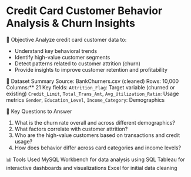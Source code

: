 
# Credit Card Customer Behavior Analysis & Churn Insights

🧭 Objective
Analyze credit card customer data to:
- Understand key behavioral trends
- Identify high-value customer segments
- Detect patterns related to customer attrition (churn)
- Provide insights to improve customer retention and profitability

📂 Dataset Summary
Source: BankChurners.csv (cleaned)
Rows: 10,000
Columns:** 21
Key fields:
`Attrition_Flag`: Target variable (churned or existing)
`Credit_Limit`, `Total_Trans_Amt`, `Avg_Utilization_Ratio`: Usage metrics
`Gender`, `Education_Level`, `Income_Category`: Demographics

🧠 Key Questions to Answer
1. What is the churn rate overall and across different demographics?
2. What factors correlate with customer attrition?
3. Who are the high-value customers based on transactions and credit usage?
4. How does behavior differ across card categories and income levels?

📊 Tools Used
MySQL Workbench for data analysis using SQL
Tableau for interactive dashboards and visualizations
Excel for initial data cleaning
